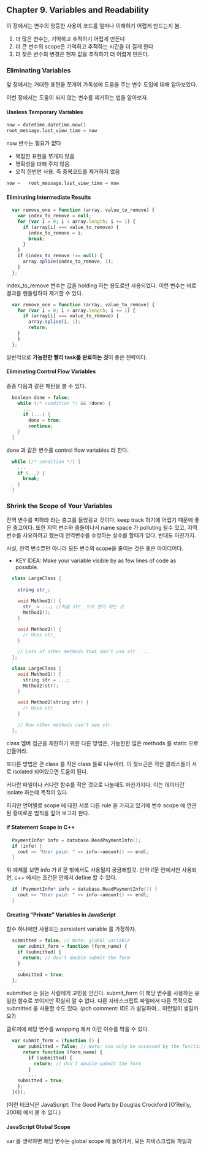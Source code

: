 ## Chapter 9. Variables and Readability

  이 장에서는 변수의 엉뚱한 사용이 코드를 얼마나 이해하기 어렵게 만드는지 봄.

  1. 더 많은 변수는, 기억하고 추적하기 어렵게 만든다
  2. 더 큰 변수의 scope은 기억하고 추적하는 시간을 더 길게 한다
  3. 더 잦은 변수의 변경은 현재 값을 추적하기 더 어렵게 만든다.

    
### Eliminating Variables

  앞 장에서는 거대한 표현을 쪼개어 가독성에 도움을 주는 변수 도입에 대해 알아보았다.

  이번 장에서는 도움이 되지 않는 변수를 제거하는 법을 알아보자.


#### Useless Temporary Variables
  
  ```python
  now = datetime.datetime.now()
  root_message.last_view_time = now
  ```

  now 변수는 필요가 없다
  - 복잡한 표현을 쪼개지 않음
  - 명확성을 더해 주지 않음
  - 오직 한번만 사용. 즉 중복코드를 제거하지 않음

  ```python
  now =   root_message.last_view_time = now
  ```
#### Eliminating Intermediate Results

  ```javascript
    var remove_one = function (array, value_to_remove) {
      var index_to_remove = null;
      for (var i = 0; i < array.length; i += 1) {
        if (array[i] === value_to_remove) {
          index_to_remove = i;
          break;
        }
      }
      if (index_to_remove !== null) {
        array.splice(index_to_remove, 1);
      }
    };
  ```

  index_to_remove 변수는 값을 holding 하는 용도로만 사용되었다. 이런 변수는 바로 결과를 핸들링하여 제거할 수 있다.

  ```javascript
    var remove_one = function (array, value_to_remove) {
      for (var i = 0; i < array.length; i += 1) {
        if (array[i] === value_to_remove) {
          array.splice(i, 1);
          return;
      }
      }
    };
  ```
  일반적으로 **가능한한 빨리 task를 완료하는 것**이 좋은 전략이다.

#### Eliminating Control Flow Variables

  종종 다음과 같은 패턴을 볼 수 있다.

  ```cpp
    boolean done = false;
      while (/* condition */ && !done) {
        ...
        if (...) {
          done = true;
          continue;
      }
    }
  ```

  done 과 같은 변수를 control flow variables 라 한다. 

  
  ```cpp
    while (/* condition */) {
      ...
      if (...) {
        break;
      }
    }
  ```
  


### Shrink the Scope of Your Variables

  전역 변수를 피하라 라는 충고를 들었응ㄹ 것이다. keep track 하기에 어렵기 때문에 좋은 충고이다. 또한 지역 변수와 충돌이나서 name space 가 polluting 될수 있고, 지역변수를 사요하려고 했는데 전역변수를 수정하는 실수를 할때가 있다. 반대도 마찬가지.

  사실, 전역 변수뿐만 아니라 모든 변수의 scope을 줄이는 것은 좋은 아이디어다.

  - KEY IDEA: Make your variable visible by as few lines of code as possible.

  ```cpp
    class LargeClass {
      
      string str_;

      void Method1() {
        str_ = ...; //처음 str_ 으로 뭔가 하는 곳
        Method2();
      }

      void Method2() {
        // Uses str_
      }

      // Lots of other methods that don't use str_ ...
    };
  ```

  ```cpp
    class LargeClass {
      void Method1() {
        string str = ...;
        Method2(str);
      }

      void Method2(string str) {
        // Uses str
      }

      // Now other methods can't see str.
    };
  ```

  class 멤버 접근을 제한하기 위한 다른 방법은, 가능한한 많은 methods 를 static 으로 만들어라.

  또다른 방법은 큰 class 를 작은 class 들로 나누어라. 이 젖ㅂ근은 작은 클래스들이 서로 isolated 되어있으면 도움이 된다.

  커다란 파일이나 커다란 함수를 작은 것으로 나눌때도 마찬가지다. 이는 데이터간 isolate 하는데 목적이 있다.

  하지만 언어별로 scope 에 대한 서로 다른 rule 을 가지고 있기에 변수 scope 에 연관된 흥미로운 법칙을 짚어 보고자 한다.

#### if Statement Scope in C++
  
  ```cpp
    PaymentInfo* info = database.ReadPaymentInfo();
    if (info) {
      cout << "User paid: " << info->amount() << endl;
    }
  ```

  위 예제를 보면 info 가 if 문 밖에서도 사용될지 궁금해할것.  만약 if문 안에서만 사용되면, c++ 에서는 조건문 안에서 define 할 수 있다.

  ```cpp
    if (PaymentInfo* info = database.ReadPaymentInfo()) {
      cout << "User paid: " << info->amount() << endl;
    }
  ```

#### Creating “Private” Variables in JavaScript
  
  함수 하나에만 사용되는 persistent variable 를 가정하자.

  ```javascript
    submitted = false; // Note: global variable
      var submit_form = function (form_name) {
      if (submitted) {
        return; // don't double-submit the form
      }
      ...
      submitted = true;
    };
  ```

  submitted 는 읽는 사람에게 고민을 안긴다. submit_form 이 해당 변수를 사용하는 유일한 함수로 보이지만 확실히 알 수 없다. 다른 자바스크립트 파일에서 다른 목적으로 submitted 을 사용할 수도 있다. (pch comment: IDE 가 발달하여... 이런일이 생길까요?)

  클로저에 해당 변수를 wrapping 해서 이런 이슈를 막을 수 있다.

  ```javascript
    var submit_form = (function () {
      var submitted = false; // Note: can only be accessed by the function below
        return function (form_name) {
          if (submitted) {
            return; // don't double-submit the form
          }
          ...
      submitted = true;
      };
    }());
  ```

  (이런 테크닉은 JavaScript: The Good Parts by Douglas Crockford [O’Reilly, 2008] 에서 볼 수 있다.)


#### JavaScript Global Scope
  
  var 를 생략하면 해당 변수는 global scope 에 들어가서, 모든 자바스크립트 파일과 <script> 블록에서 접근 가능하다.

  ```javascript
  <script>
    var f = function () {
        // DANGER: 'i' is not declared with 'var'!
        for (i = 0; i < 10; i += 1) ...
    };

    f();
  </script>
  ```
  
  이 코드는 i 를 global scope 에 넣고 있다. 그래서 아래와 같은 블록에서 접근 가능하다.

  ```javascript
  <script>
    alert(i); // Alerts '10'. 'i' is a global variable!
  </script>
  ```

  이러한 사실을 모로는 프로그래머는 그의 컴퓨터가 해킹당했거나 RAM이 고장났다고 결론 내릴 수 있다.

  일반적인 'best practice' 는 **항상 var 키워드와 변수 정의하기**이다. 이는 변수의 범위를 innermost 하게 제한한다.


#### No Nested Scope in Python and JavaScript
  
  c++ 나 java 같은 언어는 block scpoe 을 가진다.

  ```cpp
    if (...) {
      int x = 1;
    }

    x++; // Compile-error! 'x' is undefined.  
  ```

  하지만 파이썬이나 자바스크림트 같이 block 안에서 정의된 변수가 전체 함수로 흘러 나온다

  ```python
    # No use of example_value up to this point.
    if request:
      for value in request.values:
        if value > 0:
          example_value = value
          break
    
    for logger in debug.loggers:
      logger.log("Example:", example_value) 
  ```


  위 예는 심지어 버그도 있다. (example_value 가 for 문 안에서 설정되지 않으면 logger 에서 "NameError: ‘example_value’ is not defined". 를 일으킴) 

  ```python
    example_value = None

    if request:
      for value in request.values:
        if value > 0:
          example_value = value
          break

    if example_value:
      for logger in debug.loggers:
        logger.log("Example:", example_value)
  ```

  위와 같이 버그를 없앤 코드에, '중간 결과 삭제하기' 를 적용하면 ,

  ```python
    def LogExample(value):
      for logger in debug.loggers:
        logger.log("Example:", value)

    if request:
      for value in request.values:
        if value > 0:
          LogExample(value) # deal with 'value' immediately
          break
  ```

#### Moving Definitions Down


```python
  def ViewFilteredReplies(original_id):
    filtered_replies = []
    root_message = Messages.objects.get(original_id)
    all_replies = Messages.objects.select(root_id=original_id)

    root_message.view_count += 1
    root_message.last_view_time = datetime.datetime.now()
    root_message.save()

    for reply in all_replies:
      if reply.spam_votes <= MAX_SPAM_VOTES:
        filtered_replies.append(reply)
    return filtered_replies
```

```python
  def ViewFilteredReplies(original_id):
    root_message = Messages.objects.get(original_id)
    root_message.view_count += 1
    root_message.last_view_time = datetime.datetime.now()
    root_message.save()

    all_replies = Messages.objects.select(root_id=original_id)
    filtered_replies = []
    for reply in all_replies:
      if reply.spam_votes <= MAX_SPAM_VOTES:
        filtered_replies.append(reply)
    
    return filtered_replies
```


### Prefer Write-Once Variables

  수많은 변수가 사용되면 프로그램을 읽기가 어려워 지는 것에 대해 논의하였다. 끊임없이 변하는 변수는 생각을 더욱 어렵게 한다. 그런 변수를 추적하는 것은 추가적인 어려움을 더한다.

  이 문제를 해결하기 위해, 이상한 것처럼 들리는 것을 제안한다.: 한번만 할당되는 변수를 선호하라,

  영원히 고정된 변수는 생각하기 쉽다. 다음과 같은 변수는 코드를 읽는 사람에게 추가적인 생각을 요구하지 않는다.
  
  ```
    static const int NUM_THREADS = 10;
  ```

  변수의 값을 한 번만 할당하게 할 수 없더라도, 변수 변경이 적은 곳에서 일어나는 것은 도움이 된다.

  - KEY IDEA: The more places a variable is manipulated, the harder it is to reason about its current value

### A Final Example

  ```javascript
  <input type="text" id="input1" value="Dustin">
  <input type="text" id="input2" value="Trevor">
  <input type="text" id="input3" value="">
  <input type="text" id="input4" value="Melissa">
  ...
  ```

  ```javascript
    var setFirstEmptyInput = function (new_value) {

      var found = false;
      var i = 1;
      var elem = document.getElementById('input' + i);

      while (elem !== null) {
        if (elem.value === '') {
          found = true;
          break;
        }

        i++;
        elem = document.getElementById('input' + i);
      }

      if (found) elem.value = new_value;

      return elem;
    };
  ```

  ```javascript
    var setFirstEmptyInput = function (new_value) {
      for (var i = 1; true; i++) {
        var elem = document.getElementById('input' + i);
        if (elem === null)
          return null; // Search Failed. No empty input found.

        if (elem.value === '') {
          elem.value = new_value;
          return elem;
        }
      }
    };
  ```


### Summary

  - 변수 제거하기. 특히 결과를 즉시 처리하여 중간 결과를 제거하는 것을 알아보았다.
  - 가능한한 각 변수의 범위를 줄이기. 각 변수를 코드의 제잉ㄹ 적은 line이 볼 수 있는 곳으로 옮겨라.
  - 오직 한번만 write 되는 변수를 선호하기. 한 번만 할당되는 변수는 코드를 쉽게 이해하게 한다.
